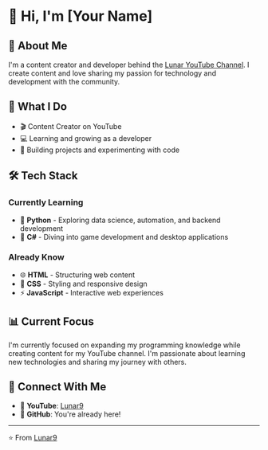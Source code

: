 # 👋 Hi, I'm [Your Name]

## 🎥 About Me

I'm a content creator and developer behind the [Lunar YouTube Channel](https://www.youtube.com/@lunarwith9). I create content and love sharing my passion for technology and development with the community.

## 🚀 What I Do

- 🎬 Content Creator on YouTube
- 💻 Learning and growing as a developer
- 🎨 Building projects and experimenting with code

## 🛠️ Tech Stack

### Currently Learning
- 🐍 **Python** - Exploring data science, automation, and backend development
- 💜 **C#** - Diving into game development and desktop applications

### Already Know
- 🌐 **HTML** - Structuring web content
- 🎨 **CSS** - Styling and responsive design
- ⚡ **JavaScript** - Interactive web experiences

## 📊 Current Focus

I'm currently focused on expanding my programming knowledge while creating content for my YouTube channel. I'm passionate about learning new technologies and sharing my journey with others.

## 🔗 Connect With Me

- 🎥 **YouTube**: [Lunar9]([YOUR_CHANNEL_LINK](https://www.youtube.com/@lunarwith9))
- 💼 **GitHub**: You're already here!

---

⭐️ From [Lunar9](https://github.com/YOUR_USERNAME)
